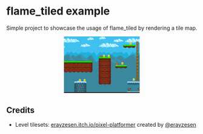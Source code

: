 # flame_tiled example

Simple project to showcase the usage of flame_tiled by rendering a tile map.

<p align="center">
    <img alt="flame_tiled example" width="200px" src="/packages/flame_tiled/example/screenshot.png">
</p>


## Credits

- Level tilesets: [erayzesen.itch.io/pixel-platformer](https://erayzesen.itch.io/pixel-platformer)
  created by [@erayzesen](https://twitter.com/erayzesen)
